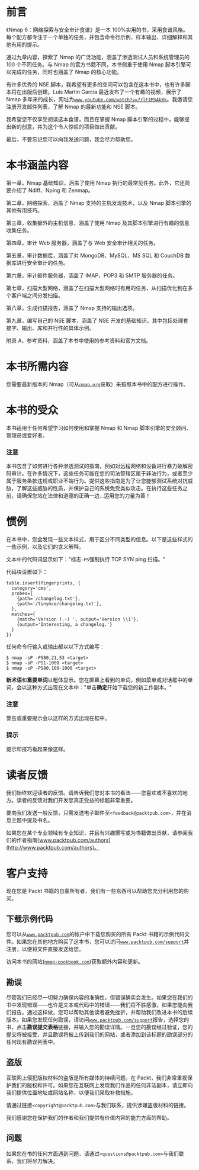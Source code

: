 # 前言

《Nmap 6：网络探索与安全审计食谱》是一本 100%实用的书，采用食谱风格。每个配方都专注于一个单独的任务，并包含命令行示例、样本输出、详细解释和其他有用的提示。

通过九章内容，探索了 Nmap 的广泛功能，涵盖了渗透测试人员和系统管理员的 100 个不同任务。与 Nmap 的官方书籍不同，本书侧重于使用 Nmap 脚本引擎可以完成的任务，同时也涵盖了 Nmap 的核心功能。

有许多优秀的 NSE 脚本，我希望有更多的空间可以包含在这本书中，也有许多脚本将在出版后创建。Luis Martin Garcia 最近发布了一个有趣的视频，展示了 Nmap 多年来的成长，网址为[`www.youtube.com/watch?v=7rlF1MSAbXk`](http://www.youtube.com/watch?v=7rlF1MSAbXk)。我邀请您注册开发邮件列表，了解 Nmap 的最新功能和 NSE 脚本。

我希望您不仅享受阅读这本食谱，而且在掌握 Nmap 脚本引擎的过程中，能够提出新的创意，并为这个令人惊叹的项目做出贡献。

最后，不要忘记您可以向我发送问题，我会尽力帮助您。

# 本书涵盖内容

第一章，Nmap 基础知识，涵盖了使用 Nmap 执行的最常见任务。此外，它还简要介绍了 Ndiff、Nping 和 Zenmap。

第二章，网络探索，涵盖了 Nmap 支持的主机发现技术，以及 Nmap 脚本引擎的其他有用技巧。

第三章，收集额外的主机信息，涵盖了使用 Nmap 及其脚本引擎进行有趣的信息收集任务。

第四章，审计 Web 服务器，涵盖了与 Web 安全审计相关的任务。

第五章，审计数据库，涵盖了对 MongoDB、MySQL、MS SQL 和 CouchDB 数据库进行安全审计的任务。

第六章，审计邮件服务器，涵盖了 IMAP、POP3 和 SMTP 服务器的任务。

第七章，扫描大型网络，涵盖了在扫描大型网络时有用的任务，从扫描优化到在多个客户端之间分发扫描。

第八章，生成扫描报告，涵盖了 Nmap 支持的输出选项。

第九章，编写自己的 NSE 脚本，涵盖了 NSE 开发的基础知识。其中包括处理套接字、输出、库和并行性的具体示例。

附录 A，参考资料，涵盖了本书中使用的参考资料和官方文档。

# 本书所需内容

您需要最新版本的 Nmap（可从[`nmap.org`](http://nmap.org)获取）来按照本书中的配方进行操作。

# 本书的受众

本书适用于任何希望学习如何使用和掌握 Nmap 和 Nmap 脚本引擎的安全顾问、管理员或爱好者。

### 注意

本书包含了如何进行各种渗透测试的指南，例如对远程网络和设备进行暴力破解密码审计。在许多情况下，这些任务可能在您的司法管辖区属于非法行为，或者至少属于服务条款违规或职业不端行为。提供这些指南是为了让您能够测试系统对抗威胁，了解这些威胁的性质，并保护自己的系统免受类似攻击。在执行这些任务之前，请确保您站在法律和道德的正确一边...运用您的力量为善！

# 惯例

在本书中，您会发现一些文本样式，用于区分不同类型的信息。以下是这些样式的一些示例，以及它们的含义解释。

文本中的代码词显示如下："标志`-PS`强制执行 TCP SYN ping 扫描。"

代码块设置如下：

```
table.insert(fingerprints, {
  category='cms',
  probes={
    {path='/changelog.txt'},
    {path='/tinymce/changelog.txt'},
  },
  matches={
    {match='Version (.-) ', output='Version \\1'},
    {output='Interesting, a changelog.'}
  }
})
```

任何命令行输入或输出都以以下方式编写：

```
$ nmap -sP -PS80,21,53 <target>
$ nmap -sP -PS1-1000 <target>
$ nmap -sP -PS80,100-1000 <target>

```

**新术语**和**重要单词**以粗体显示。您在屏幕上看到的单词，例如菜单或对话框中的单词，会以这种方式出现在文本中："单击**确定**开始下载您的新工作副本。"

### 注意

警告或重要提示会以这样的方式出现在框中。

### 提示

提示和技巧看起来像这样。

# 读者反馈

我们始终欢迎读者的反馈。请告诉我们您对本书的看法——您喜欢或不喜欢的地方。读者的反馈对我们开发您真正受益的标题非常重要。

要向我们发送一般反馈，只需发送电子邮件至`<feedback@packtpub.com>`，并在消息主题中提及书名。

如果您在某个专业领域有专业知识，并且有兴趣撰写或为书籍做出贡献，请参阅我们的作者指南[www.packtpub.com/authors](http://www.packtpub.com/authors)。

# 客户支持

现在您是 Packt 书籍的自豪所有者，我们有一些东西可以帮助您充分利用您的购买。

## 下载示例代码

您可以从[`www.packtpub.com`](http://www.packtpub.com)的帐户中下载您购买的所有 Packt 书籍的示例代码文件。如果您在其他地方购买了这本书，您可以访问[`www.packtpub.com/support`](http://www.packtpub.com/support)并注册，以便将文件直接发送给您。

访问本书的网站([`nmap-cookbook.com`](http://nmap-cookbook.com))获取额外内容和更新。

## 勘误

尽管我们已经尽一切努力确保内容的准确性，但错误确实会发生。如果您在我们的书中发现错误——也许是文本或代码中的错误——我们将不胜感激，如果您能向我们报告。通过这样做，您可以帮助其他读者避免挫折，并帮助我们改进本书的后续版本。如果您发现任何勘误，请访问[`www.packtpub.com/support`](http://www.packtpub.com/support)报告，选择您的书，点击**勘误提交表格**链接，并输入您的勘误详情。一旦您的勘误经过验证，您的提交将被接受，并且勘误将被上传到我们的网站，或者添加到该标题的勘误部分的任何现有勘误列表中。

## 盗版

互联网上侵犯版权材料的盗版是所有媒体的持续问题。在 Packt，我们非常重视保护我们的版权和许可。如果您在互联网上发现我们作品的任何非法副本，请立即向我们提供位置地址或网站名称，以便我们采取补救措施。

请通过链接`<copyright@packtpub.com>`与我们联系，提供涉嫌盗版材料的链接。

我们感谢您在保护我们的作者和我们提供有价值内容的能力方面的帮助。

## 问题

如果您在书的任何方面遇到问题，请通过`<questions@packtpub.com>`与我们联系，我们将尽力解决。
